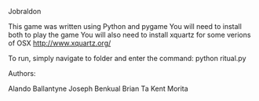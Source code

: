 Jobraldon

This game was written using Python and pygame
You will need to install both to play the game
You will also need to install xquartz for some verions of OSX
http://www.xquartz.org/

To run, simply navigate to folder and enter the command:
python ritual.py

Authors:

Alando Ballantyne
Joseph Benkual
Brian Ta
Kent Morita

